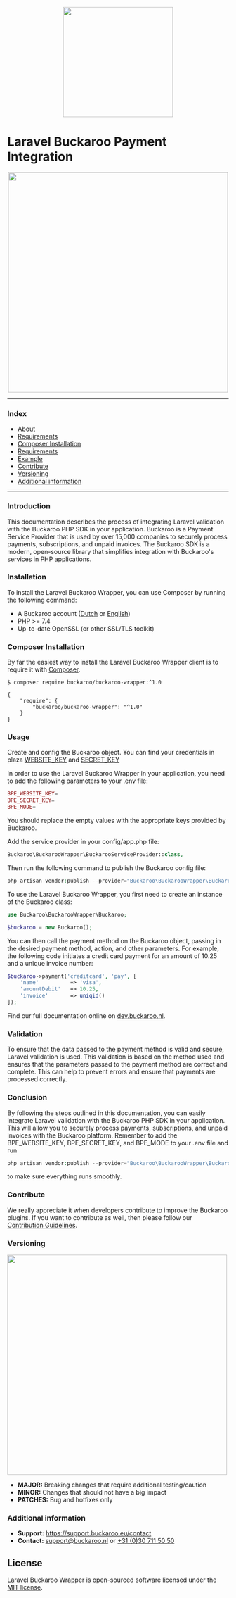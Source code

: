 
<p align="center">
  <img src="https://www.buckaroo.nl/media/3870/laravel-logo.png" width="250px" position="center">
</p>

# Laravel Buckaroo Payment Integration

<p align="center">
  <img src="https://www.buckaroo.nl/media/3869/laravel-code.png" width="500px" position="center">
</p>

---
### Index
- [About](#about)
- [Requirements](#requirements)
- [Composer Installation](#composer-installation)
- [Requirements](#requirements)
- [Example](#example)
- [Contribute](#contribute)
- [Versioning](#versioning)
- [Additional information](#additional-information)
---

### Introduction

This documentation describes the process of integrating Laravel validation with the Buckaroo PHP SDK in your application. Buckaroo is a Payment Service Provider that is used by over 15,000 companies to securely process payments, subscriptions, and unpaid invoices. The Buckaroo SDK is a modern, open-source library that simplifies integration with Buckaroo's services in PHP applications.

### Installation

To install the Laravel Buckaroo Wrapper, you can use Composer by running the following command:

+ A Buckaroo account ([Dutch](https://www.buckaroo.nl/start) or [English](https://www.buckaroo.eu/solutions/request-form))
+ PHP >= 7.4
+ Up-to-date OpenSSL (or other SSL/TLS toolkit)

### Composer Installation

By far the easiest way to install the Laravel Buckaroo Wrapper client is to require it with [Composer](http://getcomposer.org/doc/00-intro.md).

    $ composer require buckaroo/buckaroo-wrapper:^1.0

    {
        "require": {
            "buckaroo/buckaroo-wrapper": "^1.0"
        }
    }

### Usage
Create and config the Buckaroo object. 
You can find your credentials in plaza  [WEBSITE_KEY](https://plaza.buckaroo.nl/Configuration/Website/Index/) and [SECRET_KEY](https://admin.buckaroo.nl/Configuration/Merchant/SecretKey)

In order to use the Laravel Buckaroo Wrapper in your application, you need to add the following parameters to your .env file:

```php
BPE_WEBSITE_KEY=
BPE_SECRET_KEY=
BPE_MODE=
```

You should replace the empty values with the appropriate keys provided by Buckaroo.

Add the service provider in your config/app.php file:
```php
Buckaroo\BuckarooWrapper\BuckarooServiceProvider::class,
```
Then run the following command to publish the Buckaroo config file:
```php
php artisan vendor:publish --provider="Buckaroo\BuckarooWrapper\BuckarooServiceProvider"
```
To use the  Laravel Buckaroo Wrapper, you first need to create an instance of the Buckaroo class:
```php
use Buckaroo\BuckarooWrapper\Buckaroo;

$buckaroo = new Buckaroo();
```
You can then call the payment method on the Buckaroo object, passing in the desired payment method, action, and other parameters. For example, the following code initiates a credit card payment for an amount of 10.25 and a unique invoice number:
```php
$buckaroo->payment('creditcard', 'pay', [
    'name'          => 'visa',
    'amountDebit'   => 10.25,
    'invoice'       => uniqid()
]);
```
Find our full documentation online on [dev.buckaroo.nl](https://dev.buckaroo.nl/).
### Validation

To ensure that the data passed to the payment method is valid and secure, Laravel validation is used. This validation is based on the method used and ensures that the parameters passed to the payment method are correct and complete. This can help to prevent errors and ensure that payments are processed correctly.

### Conclusion

By following the steps outlined in this documentation, you can easily integrate Laravel validation with the Buckaroo PHP SDK in your application. This will allow you to securely process payments, subscriptions, and unpaid invoices with the Buckaroo platform. Remember to add the BPE_WEBSITE_KEY, BPE_SECRET_KEY, and BPE_MODE to your .env file and run
```php
php artisan vendor:publish --provider="Buckaroo\BuckarooWrapper\BuckarooServiceProvider"
```
to make sure everything runs smoothly.

### Contribute

We really appreciate it when developers contribute to improve the Buckaroo plugins.
If you want to contribute as well, then please follow our [Contribution Guidelines](CONTRIBUTING.md).

### Versioning
<p align="left">
  <img src="https://user-images.githubusercontent.com/7081446/178474134-f4c3976d-653c-4ca1-bcd1-48bf6d489196.png" width="500px" position="center">
</p>

- **MAJOR:** Breaking changes that require additional testing/caution
- **MINOR:** Changes that should not have a big impact
- **PATCHES:** Bug and hotfixes only

### Additional information
- **Support:** https://support.buckaroo.eu/contact
- **Contact:** [support@buckaroo.nl](mailto:support@buckaroo.nl) or [+31 (0)30 711 50 50](tel:+310307115050)

## License
Laravel Buckaroo Wrapper is open-sourced software licensed under the [MIT license](https://opensource.org/licenses/MIT).
